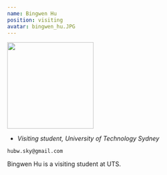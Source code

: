 ```yaml
---
name: Bingwen Hu
position: visiting
avatar: bingwen_hu.JPG
---
```


<img width="200" src="{{site.baseurl}}/images/people/{{page.avatar}}" data-action="zoom">

- _Visiting student, University of Technology Sydney_<br>
<!--- _Science coach. Collaborator. Transdisciplinary optimist._-->

<i class="fa fa-envelope-o"></i> `hubw.sky@gmail.com`

Bingwen Hu is a visiting student at UTS.

